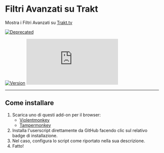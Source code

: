 # Filtri Avanzati su Trakt

Mostra i Filtri Avanzati su [Trakt.tv](https://trakt.tv/)

[![Deprecated](https://img.shields.io/badge/DEPRECATED-red?labelColor=red&style=for-the-badge)](https://github.com/iFelix18/Trakt-Userscripts/issues/40)

[![Version](https://img.shields.io/endpoint?url=https://runkit.io/ifelix18/userscript-version/branches/master/iFelix18/Trakt-Userscripts/master/userscripts/meta/advanced-filtering-on-trakt.meta.js&style=flat-square)](#filtri-avanzati-su-trakt)
[![Size](https://img.shields.io/github/size/iFelix18/Trakt-Userscripts/userscripts/advanced-filtering-on-trakt.user.js?style=flat-square)](#filtri-avanzati-su-trakt)

---

## Come installare

1. Scarica uno di questi add-on per il browser:
    * [Violentmonkey](https://violentmonkey.github.io/)
    * [Tampermonkey](https://www.tampermonkey.net/)
2. Installa l'userscript direttamente da GitHub facendo clic sul relativo badge di installazione.
3. Nel caso, configura lo script come riportato nella sua descrizione.
4. Fatto!
